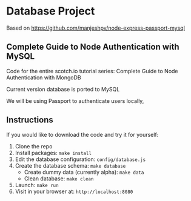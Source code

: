 # Database Project

Based on https://github.com/manjeshpv/node-express-passport-mysql

## Complete Guide to Node Authentication with MySQL

Code for the entire scotch.io tutorial series: Complete Guide to Node Authentication with MongoDB

Current version database is ported to MySQL

We will be using Passport to authenticate users locally,

## Instructions

If you would like to download the code and try it for yourself:

1. Clone the repo
2. Install packages: `make install`
3. Edit the database configuration: `config/database.js`
4. Create the database schema: `make database`
	- Create dummy data (currently alpha): `make data`
	- Clean database: `make clean`
5. Launch: `make run`
6. Visit in your browser at: `http://localhost:8080`